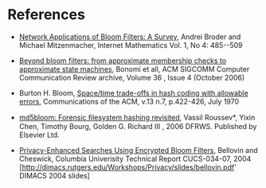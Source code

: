 # References

- [Network Applications of Bloom Filters: A
  Survey](http://www.internetmathematics.org/volumes/1/4/Broder.pdf),
  Andrei Broder and Michael Mitzenmacher, Internet Mathematics Vol. 1,
  No 4: 485--509

<!-- -->

- [Beyond bloom filters: from approximate membership checks to
  approximate state
  machines](http://portal.acm.org/citation.cfm?id=1151659.1159950),
  Bonomi et all, ACM SIGCOMM Computer Communication Review archive,
  Volume 36 , Issue 4 (October 2006)

<!-- -->

- Burton H. Bloom, [Space/time trade-offs in hash coding with allowable
  errors](http://portal.acm.org/citation.cfm?id=362692&dl=GUIDE&coll=GUIDE&CFID=59101912&CFTOKEN=60283506),
  Communications of the ACM, v.13 n.7, p.422-426, July 1970

<!-- -->

- [md5bloom: Forensic ﬁlesystem hashing
  revisited](http://dfrws.org/2006/proceedings/11-Roussev.pdf), Vassil
  Roussev\*, Yixin Chen, Timothy Bourg, Golden G. Richard III , 2006
  DFRWS. Published by Elsevier Ltd.

<!-- -->

- [Privacy-Enhanced Searches Using Encrypted Bloom
  Filters](https://mice.cs.columbia.edu:443/getTechreport.php?techreportID=483),
  Bellovin and Cheswick, Columbia Univerisity Technical Report
  CUCS-034-07, 2004
  \[<http://dimacs.rutgers.edu/Workshops/Privacy/slides/bellovin.pdf>'
  DIMACS 2004 slides\]